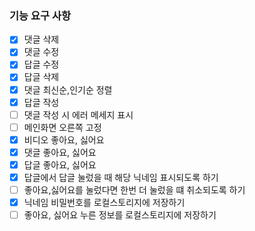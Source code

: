 ### 기능 요구 사항

- [x] 댓글 삭제
- [x] 댓글 수정
- [x] 답글 수정
- [x] 답글 삭제
- [x] 댓글 최신순,인기순 정렬
- [x] 답글 작성
- [ ] 댓글 작성 시 에러 메세지 표시
- [ ] 메인화면 오른쪽 고정
- [x] 비디오 좋아요, 싫어요
- [x] 댓글 좋아요, 싫어요
- [x] 답글 좋아요, 싫어요
- [x] 답글에서 답글 눌렀을 때 해당 닉네임 표시되도록 하기
- [ ] 좋아요,싫어요를 눌렀다면 한번 더 눌렀을 떄 취소되도록 하기
- [x] 닉네임 비밀번호를 로컬스토리지에 저장하기
- [ ] 좋아요, 싫어요 누른 정보를 로컬스토리지에 저장하기
